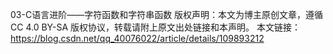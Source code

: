 03-C语言进阶——字符函数和字符串函数
版权声明：本文为博主原创文章，遵循 CC 4.0 BY-SA 版权协议，转载请附上原文出处链接和本声明。
本文链接：https://blog.csdn.net/qq_40076022/article/details/109893212